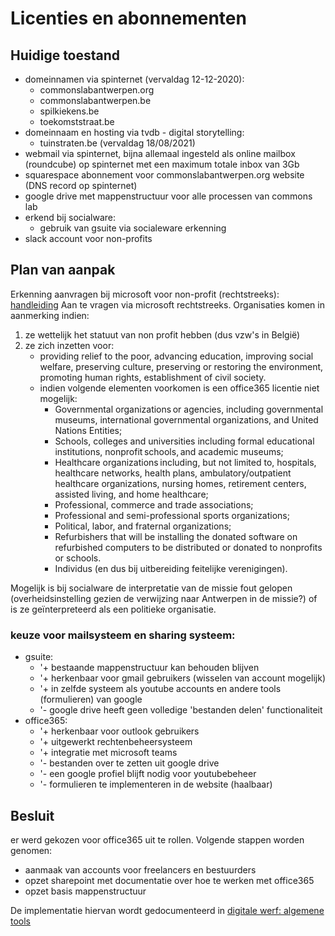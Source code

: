 # Licenties en abonnementen

## Huidige toestand
- domeinnamen via spinternet (vervaldag 12-12-2020): 
     - commonslabantwerpen.org
     - commonslabantwerpen.be
     - spilkiekens.be
     - toekomststraat.be
- domeinnaam en hosting via tvdb - digital storytelling: 
     - tuinstraten.be (vervaldag 18/08/2021)
- webmail via spinternet, bijna allemaal ingesteld als online mailbox (roundcube) op spinternet met een maximum totale inbox van 3Gb
- squarespace abonnement voor commonslabantwerpen.org website (DNS record op spinternet)
- google drive met mappenstructuur voor alle processen van commons lab
- erkend bij socialware: 
    - gebruik van gsuite via socialeware erkenning
- slack account voor non-profits

## Plan van aanpak
Erkenning aanvragen bij microsoft voor non-profit (rechtstreeks): [handleiding](https://nonprofit.microsoft.com/en-us/getting-started)
Aan te vragen via microsoft rechtstreeks. Organisaties komen in aanmerking indien: 
1. ze wettelijk het statuut van non profit hebben (dus vzw's in België)
2. ze zich inzetten voor: 
     - providing relief to the poor, advancing education, improving social welfare, preserving culture, preserving or restoring the environment, promoting human rights, establishment of civil society.
     - indien volgende elementen voorkomen is een office365 licentie niet mogelijk: 
          - Governmental organizations or agencies, including governmental museums, international governmental organizations, and United Nations Entities;
          - Schools, colleges and universities including formal educational institutions, nonprofit schools, and academic museums;
          -  Healthcare organizations including, but not limited to, hospitals, healthcare networks, health plans, ambulatory/outpatient healthcare organizations, nursing homes, retirement centers, assisted living, and home healthcare;
          - Professional, commerce and trade associations;
          - Professional and semi-professional sports organizations;
          - Political, labor, and fraternal organizations;
          - Refurbishers that will be installing the donated software on refurbished computers to be distributed or donated to nonprofits or schools. 
          - Individus (en dus bij uitbereiding feitelijke verenigingen).
          
Mogelijk is bij socialware de interpretatie van de missie fout gelopen (overheidsinstelling gezien de verwijzing naar Antwerpen in de missie?) of is ze geïnterpreteerd als een politieke organisatie. 

### keuze voor mailsysteem en sharing systeem: 
- gsuite: 
    - '+ bestaande mappenstructuur kan behouden blijven
    - '+ herkenbaar voor gmail gebruikers (wisselen van account mogelijk)
    - '+ in zelfde systeem als youtube accounts en andere tools (formulieren) van google
    - '- google drive heeft geen volledige 'bestanden delen' functionaliteit
- office365: 
    - '+ herkenbaar voor outlook gebruikers
    - '+ uitgewerkt rechtenbeheersysteem
    - '+ integratie met microsoft teams
    - '- bestanden over te zetten uit google drive
    - '- een google profiel blijft nodig voor youtubebeheer
    - '- formulieren te implementeren in de website (haalbaar)

## Besluit
er werd gekozen voor office365 uit te rollen. Volgende stappen worden genomen: 
- aanmaak van accounts voor freelancers en bestuurders
- opzet sharepoint met documentatie over hoe te werken met office365
- opzet basis mappenstructuur

De implementatie hiervan wordt gedocumenteerd in [digitale werf: algemene tools](pages/algemenetools.md)
